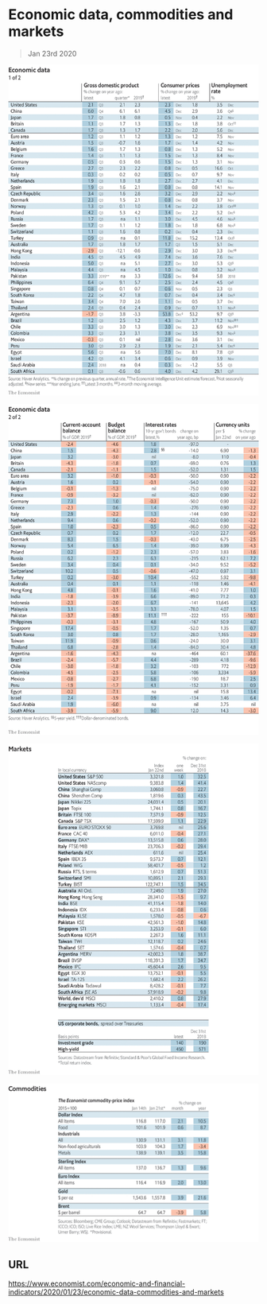 # Economic data, commodities and markets

> Jan 23rd 2020

![](./images/20200125_INT101.png)

![](./images/20200125_INT102.png)

![](./images/20200125_INT201.png)

![](./images/20200125_INT401.png)

## URL

https://www.economist.com/economic-and-financial-indicators/2020/01/23/economic-data-commodities-and-markets
